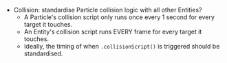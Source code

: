 - Collision: standardise Particle collision logic with all other Entities?
  - A Particle's collision script only runs once every 1 second for every target it touches. 
  - An Entity's collision script runs EVERY frame for every target it touches.
  - Ideally, the timing of when `.collisionScript()` is triggered should be standardised. 
